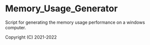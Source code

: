 # Memory_Usage_Generator
Script for generating the memory usage performance on a windows computer.

Copyright (C) 2021-2022

